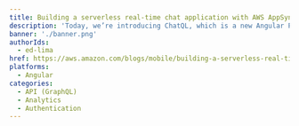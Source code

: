 ```yaml
---
title: Building a serverless real-time chat application with AWS AppSync
description: 'Today, we’re introducing ChatQL, which is a new Angular Progressive Web App (PWA) starter application. Built with AWS AppSync, it showcases how to create a real-time chat application. In this blog post, we present an overview of the application, and dive into AWS AppSync and the front-end implementation.'
banner: './banner.png'
authorIds:
  - ed-lima
href: https://aws.amazon.com/blogs/mobile/building-a-serverless-real-time-chat-application-with-aws-appsync/
platforms:
  - Angular
categories:
  - API (GraphQL)
  - Analytics
  - Authentication
---
```

